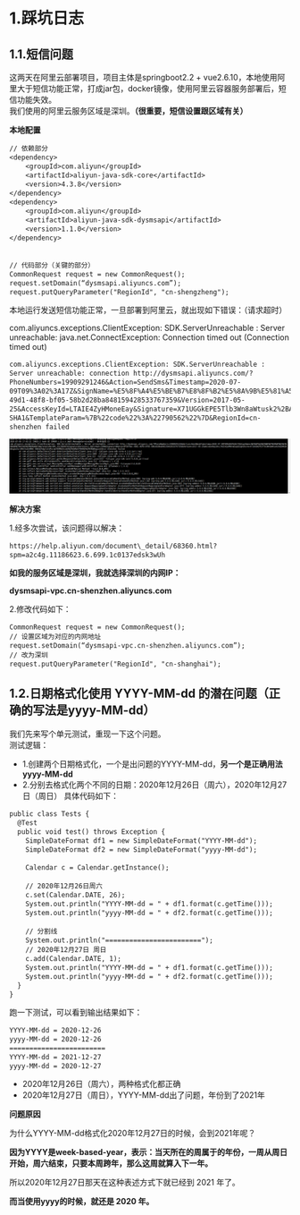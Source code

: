 # 1.踩坑日志

## 1.1.短信问题

这两天在阿里云部署项目，项目主体是springboot2.2 + vue2.6.10，本地使用阿里大于短信功能正常，打成jar包，docker镜像，使用阿里云容器服务部署后，短信功能失效。  
我们使用的阿里云服务区域是深圳。**（很重要，短信设置跟区域有关）**

**本地配置**

```
// 依赖部分
<dependency>
    <groupId>com.aliyun</groupId>
    <artifactId>aliyun-java-sdk-core</artifactId>
    <version>4.3.8</version>
</dependency>
<dependency>
    <groupId>com.aliyun</groupId>
    <artifactId>aliyun-java-sdk-dysmsapi</artifactId>
    <version>1.1.0</version>
</dependency>


// 代码部分（关键的部分）
CommonRequest request = new CommonRequest();
request.setDomain(“dysmsapi.aliyuncs.com”);
request.putQueryParameter("RegionId", "cn-shengzheng");
```

本地运行发送短信功能正常，一旦部署到阿里云，就出现如下错误：（请求超时）

com.aliyuncs.exceptions.ClientException: SDK.ServerUnreachable : Server unreachable: java.net.ConnectException: Connection timed out \(Connection timed out\)

```
com.aliyuncs.exceptions.ClientException: SDK.ServerUnreachable : Server unreachable: connection http://dysmsapi.aliyuncs.com/?PhoneNumbers=19909291246&Action=SendSms&Timestamp=2020-07-09T09%3A02%3A17Z&SignName=%E5%8F%A4%E5%BE%B7%E8%8F%B2%E5%8A%9B%E5%81%A5%E8%BA%AB&TemplateCode=SMS_161380087&SignatureVersion=1.0&Format=JSON&SignatureNonce=df5d70ec-49d1-48f8-bf05-58b2d28ba848159428533767359&Version=2017-05-25&AccessKeyId=LTAIE4ZyHMoneEay&Signature=X71UGGkEPE5Tlb3Wn8aWtusk2%2BA%3D&SignatureMethod=HMAC-SHA1&TemplateParam=%7B%22code%22%3A%22790562%22%7D&RegionId=cn-shenzhen failed
```

![](/static/image/微信截图_20200709172936.png)

**解决方案**

1.经多次尝试，该问题得以解决：

```
https://help.aliyun.com/document\_detail/68360.html?spm=a2c4g.11186623.6.699.1c0137edsk3wUh
```

**如我的服务区域是深圳，我就选择深圳的内网IP：**

**dysmsapi-vpc.cn-shenzhen.aliyuncs.com**

2.修改代码如下：

```
CommonRequest request = new CommonRequest();
// 设置区域为对应的内网地址
request.setDomain(“dysmsapi-vpc.cn-shenzhen.aliyuncs.com”);
// 改为深圳
request.putQueryParameter("RegionId", "cn-shanghai");
```

## 1.2.日期格式化使用 YYYY-MM-dd 的潜在问题（正确的写法是yyyy-MM-dd）

我们先来写个单元测试，重现一下这个问题。  
测试逻辑：

* 1.创建两个日期格式化，一个是出问题的YYYY-MM-dd，**另一个是正确用法yyyy-MM-dd**
* 2.分别去格式化两个不同的日期：2020年12月26日（周六），2020年12月27日（周日）
  具体代码如下：

```
public class Tests {
  @Test 
  public void test() throws Exception { 
    SimpleDateFormat df1 = new SimpleDateFormat("YYYY-MM-dd"); 
    SimpleDateFormat df2 = new SimpleDateFormat("yyyy-MM-dd"); 

    Calendar c = Calendar.getInstance(); 

    // 2020年12月26日周六 
    c.set(Calendar.DATE, 26); 
    System.out.println("YYYY-MM-dd = " + df1.format(c.getTime())); 
    System.out.println("yyyy-MM-dd = " + df2.format(c.getTime())); 

    // 分割线 
    System.out.println("========================"); 
    // 2020年12月27日 周日 
    c.add(Calendar.DATE, 1); 
    System.out.println("YYYY-MM-dd = " + df1.format(c.getTime())); 
    System.out.println("yyyy-MM-dd = " + df2.format(c.getTime())); 
  } 
}
```

跑一下测试，可以看到输出结果如下：

```
YYYY-MM-dd = 2020-12-26 
yyyy-MM-dd = 2020-12-26 
======================== 
YYYY-MM-dd = 2021-12-27 
yyyy-MM-dd = 2020-12-27
```

* 2020年12月26日（周六），两种格式化都正确
* 2020年12月27日（周日），YYYY-MM-dd出了问题，年份到了2021年

**问题原因**

为什么YYYY-MM-dd格式化2020年12月27日的时候，会到2021年呢？

**因为YYYY是week-based-year，表示：当天所在的周属于的年份，一周从周日开始，周六结束，只要本周跨年，那么这周就算入下一年。**

所以2020年12月27日那天在这种表述方式下就已经到 2021 年了。

**而当使用yyyy的时候，就还是 2020 年。**

